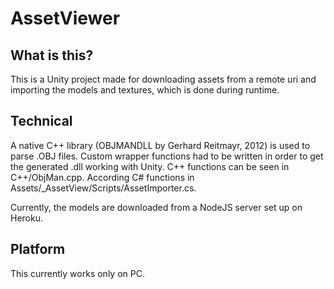 # AssetViewer

## What is this?
This is a Unity project made for downloading assets from a remote uri and importing the models and textures, which is done
during runtime.

## Technical
A native C++ library (OBJMANDLL by Gerhard Reitmayr, 2012) is used to parse .OBJ files. Custom wrapper functions
had to be written in order to get the generated .dll working with Unity. C++ functions can be seen in C++/ObjMan.cpp. According C#
functions in Assets/_AssetView/Scripts/AssetImporter.cs.

Currently, the models are downloaded from a NodeJS server set up on Heroku.

## Platform
This currently works only on PC. 
